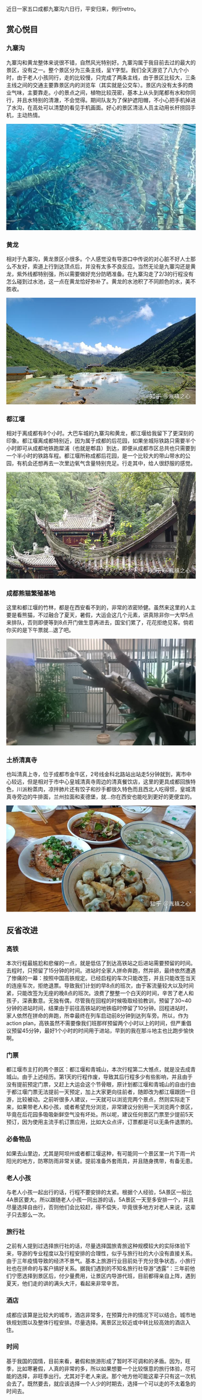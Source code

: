 近日一家五口成都九寨沟六日行，平安归来，例行retro。

## 赏心悦目

### 九寨沟

九寨沟和黄龙整体来说很不错，自然风光特别好。九寨沟属于我目前去过的最大的景区，没有之一。整个景区分为三条主线，呈Y字型。我们全天游览了八九个小时，由于老人小孩同行，走的比较慢，只完成了两条主线，由于景区比较大，三条主线之间的交通主要靠景区内的浏览车（其实就是公交车）。景区内没有太多的商业气味，主要靠走。小的景点之间，植物比较茂密，基本上从头到尾都有水和你同行，并且水特别的清澈，不会觉得。期间队友为了保护遮阳帽，不小心把手机掉进了水沟，在高处可以清楚的看见手机画面。好心的景区清洁人员主动用长杆捞回手机，主动热情。

![](img/v2-24ea62b0f135f9c350740b19cbf26415.jpg?source=382ee89a)


### 黄龙

相对于九寨沟，黄龙景区小很多。个人感觉没有导游口中传说的对心脏不好人士那么不友好，索道上行到达顶点后，并没有太多不良反应。当然无论是九寨沟还是黄龙，紫外线都特别强，所以需要做好充分防晒准备。在九寨沟走了2/3的行程没有怎么碰到过水池，这一点在黄龙恰好弥补了。黄龙的水池积了不同颜色的水，美不胜收。

![](img/v2-d9fa50fffd861a57361c597f8cccc5ec_b.jpg)

### 都江堰

相对于离成都有8个小时。大巴车城的九寨沟和黄龙，都江堰给我留下了更深刻的印象。都江堰离成都特别近，因为属于成都的后花园，如果坐城际铁路只需要半个小时即可从成都地铁跑犀浦（也就是郫县）到达，即便从成都市区总共也只需要到一个半小时的铁路车程。都江堰所称成都后花园，是一个比较大的带山带水的公园，有机会还想再去一次里边氧气含量特别充足。行走其中，给人很舒服的感觉。

![](img/v2-2138ba60eeafc5a7efe5d5f11512c9cb_b.jpg)

### 成都熊猫繁殖基地

这里和都江堰的竹林，都是在西安看不到的，非常的浓密矫健。虽然来这里的人主要是看熊猫，不过融合了夏天，暑假，大运会这几个元素，讲真除非你一大早5点来排队，否则即便等到8点开门做生意再进去，国宝们累了，花花拒绝见客。倘若你买的是下午票就...退了吧。

![](img/v2-d5b0569599d554dfd1d4438ce2e8b61f.jpg?source=382ee89a)


### 土桥清真寺

也叫清真上寺，位于成都市金牛区，2号线金科北路站出站走5分钟就到，离市中心较远，但是相对于市中心皇城清真寺周边的清真餐饮店，这里的更具成都回族特色，川派粉蒸肉，凉拌肺片还有饺子和抄手都很久特色而且西北人吃得惯，皇城清真寺旁边的牛排面，兰州拉面和麦德堡，就...你在西安也能吃到更好的更便宜的。

![](img/v2-5052af94a1d5347cb14ca81295320106_b.jpg)

## 反省改进

### 高铁

本次行程最尴尬和悲催的一点，就是低估了到达高铁站之后进站需要预留的时间。去程时，只预留了15分钟的时间。进站时全家人拼命奔跑，然并卵，最终依然遭遇了惨痛的一幕：按照中国高铁规定。已经启程的车次只能改签，并且只能改签当天的连座车次，拒绝退票。导致我们计划的早8点的班次，由于客流量较大以及时间紧，只能改签为无座的晚8点的班次。浪费了整整一个白天的时间，辛苦了老人和孩子，深表歉意。无独有偶，尽管我在回程的时候吸取经验教训，预留了30~40分钟的进站时间，结果由于前往高铁站的地铁临时停留了10分钟。回程进站时，家人依然在拼命的奔跑，所幸最终在列车启动前8分钟到达列车旁。所以，作为action plan，高铁虽然不需要像我们班那样预留两个小时以上的时间，但严重倡议预留45分钟，最好1个小时的时间用于进站，早到的我在那斗地主也比跑步愉快啊。

### 门票

都江堰市主打的两个景区：都江堰和青城山，本次行程第二大憾点，就是没去成青城山。由于上述经历。第1天的行程作废，导致其后行程多少有些影响，并且由于没有提前预定门票，又赶上大运会这个节骨眼，原计划都江堰和青城山的自由行由于都江堰门票无法提前一天预定，加上大家更向往前者，随即改为都江堰跟团一日游，比较被动。之前听很多人建议，一天就可以浏览完两个景点，然则实际走下来，如果带老人和小孩，或者希望充分浏览，非常建议分别用一天浏览两个景区，毕竟在后花园多吸吸新鲜空气没有坏处。所以呢，建议任何景区门票至少提前5天预订，因为使用主流手机订票应用，比如大众点评，订票都是可以无条件退票的。

### 必备物品

如果去山里边，尤其是阿坝州或者都江堰这种，有可能同一个景区里一片下雨一片阳光的地方，防寒防雨非常关键。提前准备外套雨具，并且随身携带，有备无患。

### 老人小孩

与老人小孩一起出行的话，行程不要安排的太紧。根据个人经验，5A景区一般比4A景区要大。所以跟随老人小孩一同出游的话，5A景区一天至多安排一个，并且尽量选择自由行，否则他们会比较赶，得不偿失，毕竟很多地方对老人来说，这辈子只去那么一次。

### 旅行社

之前有人提到过选择旅行社的话，尽量选择国旅青旅这种规模较大的实际体验下来，导游的专业程度以及行程安排的合理性，似乎与旅行社的大小没有直接关系。由于三年疫情导致的经济不景气。基本上旅游行业目前处于充分竞争状态，小旅行社也在拼命的与客户搞好关系。据我们遇到的不知名旅行社导游“透露”：三年前他们宁愿选择到景区后，付少量费用，让景区内导游代班，目前都得亲自上阵，遇到夏天，他们走的讲的满头大汗，看起来非常辛苦。

### 酒店

成都应该算是比较大的城市，酒店非常多，在预算允许的情况下可以结合。城市地铁规划图以及整体行程安排。尽量选择。离景区比较近或中转比较高效的酒店入住。

### 时间

基于我国的国情，目前来看，暑假和旅游形成了暂时不可调和的矛盾。因为，旺季，比如寒暑假，人真的非常的多，所以如果想要一个比较惬意的旅行体验，尽可能的选择，非旺季出行。尤其对于老人来说。那个地方他可能这辈子只有这一次机会去了。既然要去，就应该选择一个人少的时期去，选择一个可以走的不太着急的时间去。
